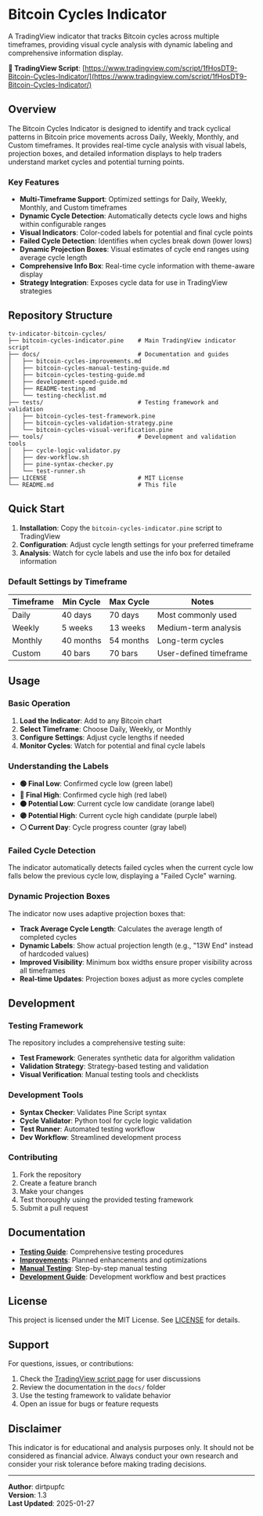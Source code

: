 # Bitcoin Cycles Indicator

A TradingView indicator that tracks Bitcoin cycles across multiple timeframes, providing visual cycle analysis with dynamic labeling and comprehensive information display.

**🔗 TradingView Script**: [https://www.tradingview.com/script/1fHosDT9-Bitcoin-Cycles-Indicator/](https://www.tradingview.com/script/1fHosDT9-Bitcoin-Cycles-Indicator/)

## Overview

The Bitcoin Cycles Indicator is designed to identify and track cyclical patterns in Bitcoin price movements across Daily, Weekly, Monthly, and Custom timeframes. It provides real-time cycle analysis with visual labels, projection boxes, and detailed information displays to help traders understand market cycles and potential turning points.

### Key Features

- **Multi-Timeframe Support**: Optimized settings for Daily, Weekly, Monthly, and Custom timeframes
- **Dynamic Cycle Detection**: Automatically detects cycle lows and highs within configurable ranges
- **Visual Indicators**: Color-coded labels for potential and final cycle points
- **Failed Cycle Detection**: Identifies when cycles break down (lower lows)
- **Dynamic Projection Boxes**: Visual estimates of cycle end ranges using average cycle length
- **Comprehensive Info Box**: Real-time cycle information with theme-aware display
- **Strategy Integration**: Exposes cycle data for use in TradingView strategies

## Repository Structure

```
tv-indicator-bitcoin-cycles/
├── bitcoin-cycles-indicator.pine    # Main TradingView indicator script
├── docs/                            # Documentation and guides
│   ├── bitcoin-cycles-improvements.md
│   ├── bitcoin-cycles-manual-testing-guide.md
│   ├── bitcoin-cycles-testing-guide.md
│   ├── development-speed-guide.md
│   ├── README-testing.md
│   └── testing-checklist.md
├── tests/                           # Testing framework and validation
│   ├── bitcoin-cycles-test-framework.pine
│   ├── bitcoin-cycles-validation-strategy.pine
│   └── bitcoin-cycles-visual-verification.pine
├── tools/                           # Development and validation tools
│   ├── cycle-logic-validator.py
│   ├── dev-workflow.sh
│   ├── pine-syntax-checker.py
│   └── test-runner.sh
├── LICENSE                          # MIT License
└── README.md                        # This file
```

## Quick Start

1. **Installation**: Copy the `bitcoin-cycles-indicator.pine` script to TradingView
2. **Configuration**: Adjust cycle length settings for your preferred timeframe
3. **Analysis**: Watch for cycle labels and use the info box for detailed information

### Default Settings by Timeframe

| Timeframe | Min Cycle | Max Cycle | Notes |
|-----------|-----------|-----------|-------|
| Daily     | 40 days   | 70 days   | Most commonly used |
| Weekly    | 5 weeks   | 13 weeks  | Medium-term analysis |
| Monthly   | 40 months | 54 months | Long-term cycles |
| Custom    | 40 bars   | 70 bars   | User-defined timeframe |

## Usage

### Basic Operation

1. **Load the Indicator**: Add to any Bitcoin chart
2. **Select Timeframe**: Choose Daily, Weekly, or Monthly
3. **Configure Settings**: Adjust cycle lengths if needed
4. **Monitor Cycles**: Watch for potential and final cycle labels

### Understanding the Labels

- **🟢 Final Low**: Confirmed cycle low (green label)
- **🔴 Final High**: Confirmed cycle high (red label)  
- **🟠 Potential Low**: Current cycle low candidate (orange label)
- **🟣 Potential High**: Current cycle high candidate (purple label)
- **⚪ Current Day**: Cycle progress counter (gray label)

### Failed Cycle Detection

The indicator automatically detects failed cycles when the current cycle low falls below the previous cycle low, displaying a "Failed Cycle" warning.

### Dynamic Projection Boxes

The indicator now uses adaptive projection boxes that:
- **Track Average Cycle Length**: Calculates the average length of completed cycles
- **Dynamic Labels**: Show actual projection length (e.g., "13W End" instead of hardcoded values)
- **Improved Visibility**: Minimum box widths ensure proper visibility across all timeframes
- **Real-time Updates**: Projection boxes adjust as more cycles complete

## Development

### Testing Framework

The repository includes a comprehensive testing suite:

- **Test Framework**: Generates synthetic data for algorithm validation
- **Validation Strategy**: Strategy-based testing and validation
- **Visual Verification**: Manual testing tools and checklists

### Development Tools

- **Syntax Checker**: Validates Pine Script syntax
- **Cycle Validator**: Python tool for cycle logic validation
- **Test Runner**: Automated testing workflow
- **Dev Workflow**: Streamlined development process

### Contributing

1. Fork the repository
2. Create a feature branch
3. Make your changes
4. Test thoroughly using the provided testing framework
5. Submit a pull request

## Documentation

- **[Testing Guide](docs/bitcoin-cycles-testing-guide.md)**: Comprehensive testing procedures
- **[Improvements](docs/bitcoin-cycles-improvements.md)**: Planned enhancements and optimizations
- **[Manual Testing](docs/bitcoin-cycles-manual-testing-guide.md)**: Step-by-step manual testing
- **[Development Guide](docs/development-speed-guide.md)**: Development workflow and best practices

## License

This project is licensed under the MIT License. See [LICENSE](LICENSE) for details.

## Support

For questions, issues, or contributions:

1. Check the [TradingView script page](https://www.tradingview.com/script/1fHosDT9-Bitcoin-Cycles-Indicator/) for user discussions
2. Review the documentation in the `docs/` folder
3. Use the testing framework to validate behavior
4. Open an issue for bugs or feature requests

## Disclaimer

This indicator is for educational and analysis purposes only. It should not be considered as financial advice. Always conduct your own research and consider your risk tolerance before making trading decisions.

---

**Author**: dirtpupfc  
**Version**: 1.3  
**Last Updated**: 2025-01-27
